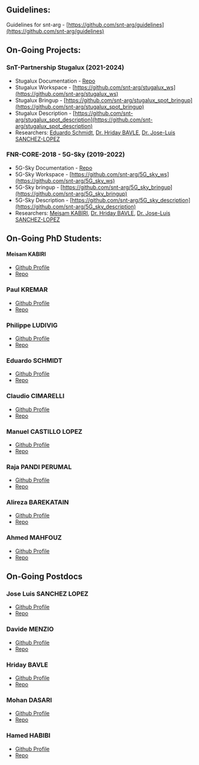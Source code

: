 ## Guidelines: 
Guidelines for snt-arg - [https://github.com/snt-arg/guidelines](https://github.com/snt-arg/guidelines)

## On-Going Projects:

### SnT-Partnership Stugalux (2021-2024)
- Stugalux Documentation - [Repo](Repo)
- Stugalux Workspace - [https://github.com/snt-arg/stugalux_ws](https://github.com/snt-arg/stugalux_ws)
- Stugalux Bringup - [https://github.com/snt-arg/stugalux_spot_bringup](https://github.com/snt-arg/stugalux_spot_bringup)
- Stugalux Description - [https://github.com/snt-arg/stugalux_spot_description](https://github.com/snt-arg/stugalux_spot_description)
- Researchers: [Eduardo Schmidt](https://github.com/edufschmidt), [Dr. Hriday BAVLE](https://github.com/hridaybavle), [Dr. Jose-Luis SANCHEZ-LOPEZ](https://github.com/joselusl)

### FNR-CORE-2018 - 5G-Sky (2019-2022)
- 5G-Sky Documentation - [Repo](Repo)
- 5G-Sky Workspace - [https://github.com/snt-arg/5G_sky_ws](https://github.com/snt-arg/5G_sky_ws)
- 5G-Sky bringup - [https://github.com/snt-arg/5G_sky_bringup](https://github.com/snt-arg/5G_sky_bringup)
- 5G-Sky Description - [https://github.com/snt-arg/5G_sky_description](https://github.com/snt-arg/5G_sky_description)
- Researchers: [Meisam KABIRI](https://github.com/Meisam-Kabiri), [Dr. Hriday BAVLE](https://github.com/hridaybavle), [Dr. Jose-Luis SANCHEZ-LOPEZ](https://github.com/joselusl)


## On-Going PhD Students:

#### Meisam KABIRI
- [Github Profile](https://github.com/Meisam-Kabiri)
- [Repo](Repo)

### Paul KREMAR
- [Github Profile](https://github.com/krepa098)
- [Repo](Repo)

### Philippe LUDIVIG 
- [Github Profile](https://github.com/phil333)
- [Repo](Repo)

### Eduardo SCHMIDT
- [Github Profile](https://github.com/edufschmidt)
- [Repo](Repo)

### Claudio CIMARELLI
- [Github Profile](https://github.com/ClaudioCimarelli)
- [Repo](Repo)

### Manuel CASTILLO LOPEZ
- [Github Profile](https://github.com/manucalop)
- [Repo](Repo)

### Raja PANDI PERUMAL 
- [Github Profile](https://github.com/rajaskyrider)
- [Repo](Repo)

### Alireza BAREKATAIN 
- [Github Profile](https://github.com/abarekatain)
- [Repo](Repo)

### Ahmed MAHFOUZ 
- [Github Profile](https://github.com/AhmedTahaha)
- [Repo](Repo)

## On-Going Postdocs

### Jose Luis SANCHEZ LOPEZ 
- [Github Profile](https://github.com/joselusl)
- [Repo](Repo)

### Davide MENZIO
- [Github Profile](https://github.com/abuIlyas)
- [Repo](Repo)

### Hriday BAVLE
- [Github Profile](https://github.com/hridaybavle)
- [Repo](Repo)

### Mohan DASARI
- [Github Profile](https://github.com/dmohankkvr)
- [Repo](Repo)

### Hamed HABIBI
- [Github Profile](https://github.com/Hamed28160)
- [Repo](Repo)


